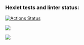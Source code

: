 ### Hexlet tests and linter status:
[![Actions Status](https://github.com/canekg/frontend-project-11/workflows/hexlet-check/badge.svg)](https://github.com/canekg/frontend-project-11/actions)

<a href="https://codeclimate.com/github/canekg/frontend-project-11/maintainability"><img src="https://api.codeclimate.com/v1/badges/a33b2282189c930342f6/maintainability" /></a>

<a href="https://codeclimate.com/github/canekg/frontend-project-11/test_coverage"><img src="https://api.codeclimate.com/v1/badges/a33b2282189c930342f6/test_coverage" /></a>